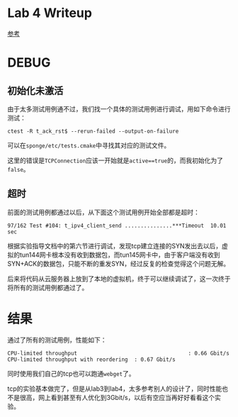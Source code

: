 Lab 4 Writeup
=============

[参考](https://kiprey.github.io/2021/11/cs144-lab4)

# DEBUG

## 初始化未激活

由于太多测试用例通不过，我们找一个具体的测试用例进行调试，用如下命令进行测试：

```shell
ctest -R t_ack_rst$ --rerun-failed --output-on-failure
```

可以在`sponge/etc/tests.cmake`中寻找其对应的测试文件。

这里的错误是`TCPConnection`应该一开始就是`active==true`的，而我初始化为了`false`。

## 超时

前面的测试用例都通过以后，从下面这个测试用例开始全部都是超时：

```shell
97/162 Test #104: t_ipv4_client_send ...............***Timeout  10.01 sec
```

根据实验指导文档中的第六节进行调试，发现tcp建立连接的SYN发出去以后，虚拟的tun144网卡根本没有收到数据包，而tun145网卡中，由于客户端没有收到SYN+ACK的数据包，只能不断的重发SYN，经过反复的检查觉得这个问题无解。

后来将代码从云服务器上放到了本地的虚拟机，终于可以继续调试了，这一次终于将所有的测试用例都通过了。

# 结果

通过了所有的测试用例，性能如下：

```shell
CPU-limited throughput                                   : 0.66 Gbit/s
CPU-limited throughput with reordering  : 0.67 Gbit/s
```

同时使用我们自己的tcp也可以跑通`webget`了。

tcp的实验基本做完了，但是从lab3到lab4，太多参考别人的设计了，同时性能也不是很高，网上看到甚至有人优化到3Gbit/s，以后有空应当再好好看看这个实验。